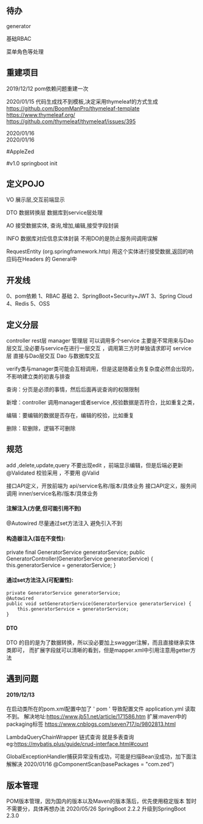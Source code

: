 ## 待办
generator

基础RBAC 

菜单角色等处理



## 重建项目
2019/12/12  pom依赖问题重建一次

2020/01/15  代码生成找不到模板,决定采用thymeleaf的方式生成
https://github.com/BoomManPro/thymeleaf-template
https://www.thymeleaf.org/
https://github.com/thymeleaf/thymeleaf/issues/395

2020/01/16  
2020/01/16  


#AppleZed

#v1.0
springboot init 

## 定义POJO

VO 展示层,交互前端显示

DTO 数据转换层 数据库到service层处理

AO 接受数据实体, 查询,增加,编辑,接受字段封装

INFO 数据库对应信息实体封装  不用DO的是防止服务间调用误解

RequestEntity (org.springframework.http) 用这个实体进行接受数据,返回的响应码在Headers 的 General中

## 开发线
0、pom依赖
1、RBAC 基础
2、SpringBoot+Security+JWT
3、Spring Cloud
4、Redis
5、OSS

## 定义分层
controller rest层
manager 管理层 可以调用多个service 主要是不常用来与Dao层交互,没必要与service在进行一层交互 ，调用第三方时单独请求即可
service 层 直接与Dao层交互
Dao 与数据库交互

verify类与manager类可能会互相调用，但是这是随着业务复杂度必然会出现的，不影响建立类的初衷与排查

查询：分页是必须的事情，然后后面再说查询的权限限制

新增：controller 调用manager或者service ,校验数据是否符合，比如重复之类，

编辑：要编辑的数据是否存在，编辑的校验，比如重复

删除：软删除，逻辑不可删除



## 规范
add ,delete,update,query  不要出现edit ，前端显示编辑，但是后端必更新
@Validated 校验采用 ，不要用 @Valid

接口API定义，开放前端为 api/service名称/版本/具体业务
接口API定义，服务间调用 inner/service名称/版本/具体业务

#### 注解注入(方便,但可能引用不到)
@Autowired
尽量通过set方法注入 避免引入不到 

#### 构造器注入(旨在不变性):
   private final GeneratorService generatorService;
    public GeneratorController(GeneratorService generatorService) {
        this.generatorService = generatorService;
    }
    
#### 通过set方法注入(可配置性):
    private GeneratorService generatorService;
    @Autowired
    public void setGeneratorService(GeneratorService generatorService) {
        this.generatorService = generatorService;
    }
#### DTO
DTO 的目的是为了数据转换，所以没必要加上swagger注解，而且直接继承实体类即可，
而扩展字段就可以清晰的看到，但是mapper.xml中引用注意用getter方法

## 遇到问题
#### 2019/12/13  
在启动类所在的pom.xml配置中加了 ' <packaging>pom</packaging> ' 导致配置文件 application.yml 读取不到。
解决地址:https://www.jb51.net/article/171586.htm
扩展:maven中的packaging标签 https://www.cnblogs.com/seven717/p/9802813.html

LambdaQueryChainWrapper  链式查询 就是多表查询
eg:https://mybatis.plus/guide/crud-interface.html#count


GlobalExceptionHandler捕获异常没有成功，可能是扫描Bean没成功，加下面注解解决 2020/01/16
@ComponentScan(basePackages = "com.zed")


## 版本管理
POM版本管理，因为国内的版本以及Maven的版本落后，优先使用稳定版本
暂时不需要分，具体再想办法
2020/05/26 SpringBoot 2.2.2 升级到SpringBoot 2.3.0